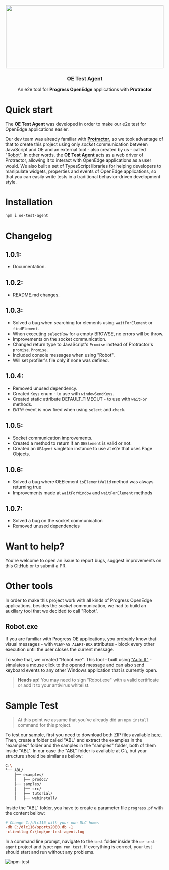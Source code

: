 <p align="center">
  <img src="https://raw.githubusercontent.com/totvs/oe-test-agent/master/resources/oe_test_agent_logo.png" width="500" height="200">
</p>

<h3 align="center">OE Test Agent</h3>

<p align="center">
  An e2e tool for <strong>Progress OpenEdge</strong> applications with <strong>Protractor</strong>
</p>

# Quick start

The **OE Test Agent** was developed in order to make our e2e test for OpenEdge applications easier.

Our dev team was already familiar with [**Protractor**](https://www.protractortest.org), so we took advantage of that to create this project using only *socket* communication between JavaScript and OE and an external tool - also created by us - called ["Robot"](#robotexe). In other words, the **OE Test Agent** acts as a web driver of Protractor, allowing it to interact with OpenEdge applications as a user would. We also built a set of TypesScript libraries for helping developers to manipulate widgets, properties and events of OpenEdge applications, so that you can easily write tests in a traditional behavior-driven development style. 

# Installation

```bash
npm i oe-test-agent
```

# Changelog

## **1.0.1**:
  - Documentation.

## **1.0.2**:
  - README.md changes.

## **1.0.3**:
  - Solved a bug when searching for elements using ```waitForElement``` or ```findElement```.
  - When executing ```selectRow``` for a empty BROWSE, no errors will be throw.
  - Improvements on the socket communication.
  - Changed return type to JavaScript's ```Promise``` instead of Protractor's ```promise.Promise```.
  - Included console messages when using "Robot".
  - Will set profiler's file only if none was defined.

## **1.0.4**:
  - Removed unused dependency.
  - Created ```Keys``` enum - to use with ```windowSendKeys```.
  - Created static attribute DEFAULT_TIMEOUT - to use with ```waitFor``` methods.
  - ```ENTRY``` event is now fired when using ```select``` and ```check```.

## **1.0.5**:

  - Socket communication improvements.
  - Created a method to return if an ```OEElement``` is valid or not.
  - Created an ```OEAgent``` singleton instance to use at e2e that uses Page Objects.

## **1.0.6**:
  - Solved a bug where OEElement ```isElementValid``` method was always returning true
  - Improvements made at ```waitForWindow``` and ```waitForElement``` methods

## **1.0.7**:
  - Solved a bug on the socket communication
  - Removed unused dependencies

# Want to help?

You're welcome to open an issue to report bugs, suggest improvements on this GitHub or to submit a PR.


# Other tools

In order to make this project work with all kinds of Progress OpenEdge applications, besides the *socket* communication, we had to build an auxiliary tool that we decided to call "Robot".

## Robot.exe

If you are familiar with Progress OE applications, you probably know that visual messages - with ```VIEW-AS ALERT-BOX``` attributes - block every other execution until the user closes the current message.

To solve that, we created "Robot.exe". This tool - built using ["Auto It"](https://www.autoitscript.com) - simulates a mouse click to the opened message and can also send keyboard events to any other Windows application that is currently open.

> **Heads up!** You may need to sign "Robot.exe" with a valid certificate or add it to your antivirus whitelist.


# Sample Test

> At this point we assume that you've already did an ```npm install``` command for this project.

To test our sample, first you need to download both ZIP files available [here](https://community.progress.com/community_groups/openedge_general/w/openedgegeneral/1162.download-11-0-documentation-example-procedure-and-sample-files). Then, create a folder called "ABL" and extract the examples in the "examples" folder and the samples in the "samples" folder, both of them inside "ABL". In our case the "ABL" folder is available at C:\\, but your structure should be similar as bellow:

```bash
C:\
└── ABL/
    ├── examples/
    │   ├── prodoc/
    ├── samples/
    │   ├── src/
    │   ├── tutorial/
    │   ├── webinstall/
```

Inside the "ABL" folder, you have to create a parameter file ```progress.pf``` with the content bellow:

```ini
# Change C:/dlc116 with your own DLC home.
-db C:/dlc116/sports2000.db -1
-clientlog C:\tmp\oe-test-agent.log
```

In a command line prompt, navigate to the ```test``` folder inside the ```oe-test-agent``` project and type: ```npm run test```. If everything is correct, your test should start and run without any problems.

![npm-test](https://raw.githubusercontent.com/totvs/oe-test-agent/master/resources/npm-test.gif "npm test")
